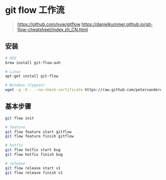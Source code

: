 # git flow 工作流

> https://github.com/nvie/gitflow
> https://danielkummer.github.io/git-flow-cheatsheet/index.zh_CN.html

## 安装

```bash
# OSX
brew install git-flow-avh

# Linux
apt-get install git-flow

# Windows (Cygwin)
wget -q -O - --no-check-certificate https://raw.github.com/petervanderdoes/gitflow-avh/develop/contrib/gitflow-installer.sh install stable | bash
```

## 基本步骤

```bash
git flow init

# feature
git flow feature start gitflow
git flow feature finish gitflow

# hotfix
git flow hotfix start bug
git flow hotfix finish bug

# release
git flow release start v1
git flow release finish v1
```